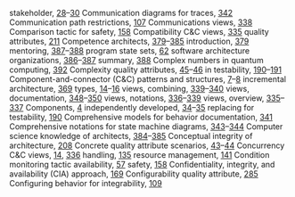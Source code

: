 stakeholder, [28](ch02.xhtml#page_28)–[30](ch02.xhtml#page_30) Communication diagrams for traces, [342](ch22.xhtml#page_342) Communication path restrictions, [107](ch07.xhtml#page_107) Communications views, [338](ch22.xhtml#page_338) Comparison tactic for safety, [158](ch10.xhtml#page_158) Compatibility C&C views, [335](ch22.xhtml#page_335) quality attributes, [211](ch14.xhtml#page_211) Competence architects, [379](ch25.xhtml#page_379)–[385](ch25.xhtml#page_385) introduction, [379](ch25.xhtml#page_379) mentoring, [387](ch25.xhtml#page_387)–[388](ch25.xhtml#page_388) program state sets, [62](ch04.xhtml#page_62) software architecture organizations, [386](ch25.xhtml#page_386)–[387](ch25.xhtml#page_387) summary, [388](ch25.xhtml#page_388) Complex numbers in quantum computing, [392](ch26.xhtml#page_392) Complexity quality attributes, [45](ch03.xhtml#page_45)–[46](ch03.xhtml#page_46) in testability, [190](ch12.xhtml#page_190)–[191](ch12.xhtml#page_191) Component-and-connector (C&C) patterns and structures, [7](ch01.xhtml#page_7)–[8](ch01.xhtml#page_8) incremental architecture, [369](ch24.xhtml#page_369) types, [14](ch01.xhtml#page_14)–[16](ch01.xhtml#page_16) views, combining, [339](ch22.xhtml#page_339)–[340](ch22.xhtml#page_340) views, documentation, [348](ch22.xhtml#page_348)–[350](ch22.xhtml#page_350) views, notations, [336](ch22.xhtml#page_336)–[339](ch22.xhtml#page_339) views, overview, [335](ch22.xhtml#page_335)–[337](ch22.xhtml#page_337) Components, [4](ch01.xhtml#page_4) independently developed, [34](ch02.xhtml#page_34)–[35](ch02.xhtml#page_35) replacing for testability, [190](ch12.xhtml#page_190) Comprehensive models for behavior documentation, [341](ch22.xhtml#page_341) Comprehensive notations for state machine diagrams, [343](ch22.xhtml#page_343)–[344](ch22.xhtml#page_344) Computer science knowledge of architects, [384](ch25.xhtml#page_384)–[385](ch25.xhtml#page_385) Conceptual integrity of architecture, [208](ch14.xhtml#page_208) Concrete quality attribute scenarios, [43](ch03.xhtml#page_43)–[44](ch03.xhtml#page_44) Concurrency C&C views, [14](ch01.xhtml#page_14), [336](ch22.xhtml#page_336) handling, [135](ch09.xhtml#page_135) resource management, [141](ch09.xhtml#page_141) Condition monitoring tactic availability, [57](ch04.xhtml#page_57) safety, [158](ch10.xhtml#page_158) Confidentiality, integrity, and availability (CIA) approach, [169](ch11.xhtml#page_169) Configurability quality attribute, [285](ch19.xhtml#page_285) Configuring behavior for integrability, [109](ch07.xhtml#page_109)